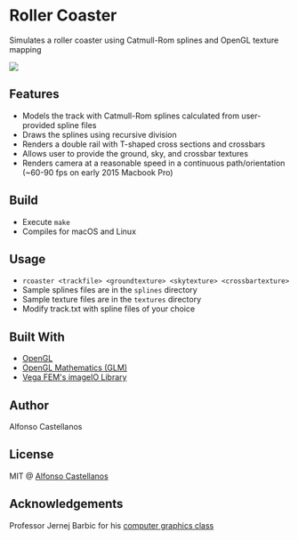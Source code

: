 # Roller Coaster

Simulates a roller coaster using Catmull-Rom splines and OpenGL texture mapping

![](demo.gif)

## Features
- Models the track with Catmull-Rom splines calculated from user-provided spline files
- Draws the splines using recursive division
- Renders a double rail with T-shaped cross sections and crossbars
- Allows user to provide the ground, sky, and crossbar textures
- Renders camera at a reasonable speed in a continuous path/orientation (~60-90 fps on early 2015 Macbook Pro)

## Build
- Execute `make`
- Compiles for macOS and Linux

## Usage
- `rcoaster <trackfile> <groundtexture> <skytexture> <crossbartexture>`
- Sample splines files are in the `splines` directory
- Sample texture files are in the `textures` directory
- Modify track.txt with spline files of your choice

## Built With
- [OpenGL](https://www.opengl.org/)
- [OpenGL Mathematics (GLM)](https://glm.g-truc.net)
- [Vega FEM's imageIO Library](http://barbic.usc.edu/vega/)

## Author
Alfonso Castellanos

## License
MIT @ [Alfonso Castellanos](https://github.com/fonzcastellanos)

## Acknowledgements
Professor Jernej Barbic for his [computer graphics class](http://barbic.usc.edu/cs420-s17/)
